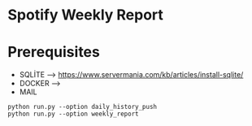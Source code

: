 # Spotify Weekly Report

# Prerequisites 

- SQLİTE --> https://www.servermania.com/kb/articles/install-sqlite/
- DOCKER -->
- MAIL 



```
python run.py --option daily_history_push
python run.py --option weekly_report

```
